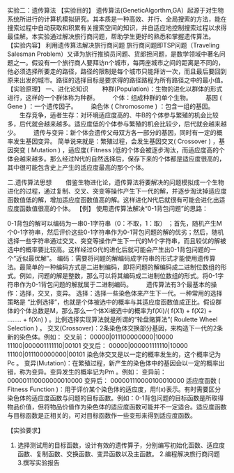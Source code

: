 实验二：遗传算法
【实验目的】
遗传算法(GeneticAlgorthm,GA）起源于对生物系统所进行的计算机模拟研究。其本质是一种高效、并行、全局搜索的方法，能在搜索过程中自动获取和积累有关搜索空间的知识，并自适应地控制搜索过程以求得最佳解。本实验通过解决旅行商问题，帮助学生更好的熟悉和掌握遗传算法。
【实验内容】
利用遗传算法解决旅行商问题
旅行商问题即TSP问题（Traveling Salesman Problem）又译为旅行推销员问题、货郎担问题，是数学领域中著名问题之一。假设有一个旅行商人要拜访n个城市，每两座城市之间的距离是不同的，他必须选择所要走的路径，路径的限制是每个城市只能拜访一次，而且最后要回到原来出发的城市。路径的选择目标是要求得的路径路程为所有路径之中的最小值。
【实验原理】
一、进化论知识 
　　种群(Population)：生物的进化以群体的形式进行，这样的一个群体称为种群。
　　个体：组成种群的单个生物。
　　基因 ( Gene ) ：一个遗传因子。 
　　染色体 ( Chromosome ) ：包含一组的基因。
　　生存竞争，适者生存：对环境适应度高的、牛B的个体参与繁殖的机会比较多，后代就会越来越多。适应度低的个体参与繁殖的机会比较少，后代就会越来越少。
　　遗传与变异：新个体会遗传父母双方各一部分的基因，同时有一定的概率发生基因变异。
简单说来就是：繁殖过程，会发生基因交叉( Crossover ) ，基因突变 ( Mutation ) ，适应度( Fitness )低的个体会被逐步淘汰，而适应度高的个体会越来越多。那么经过N代的自然选择后，保存下来的个体都是适应度很高的，其中很可能包含史上产生的适应度最高的那个个体。

二.遗传算法思想 
　　借鉴生物进化论，遗传算法将要解决的问题模拟成一个生物进化的过程，通过复制、交叉、突变等操作产生下一代的解，并逐步淘汰掉适应度函数值低的解，增加适应度函数值高的解。这样进化N代后就很有可能会进化出适应度函数值很高的个体。
【例】
使用遗传算法解决“0-1背包问题”的思路：
 
0-1背包的解可以编码为一串0-1字符串（0：不取，1：取） ；首先，随机产生M个0-1字符串，然后评价这些0-1字符串作为0-1背包问题的解的优劣；然后，随机选择一些字符串通过交叉、突变等操作产生下一代的M个字符串，而且较优的解被选中的概率要比较高。这样经过G代的进化后就可能会产生出0-1背包问题的一个“近似最优解”。
编码：需要将问题的解编码成字符串的形式才能使用遗传算法。最简单的一种编码方式是二进制编码，即将问题的解编码成二进制位数组的形式。例如，问题的解是整数，那么可以将其编码成二进制位数组的形式。将0-1字符串作为0-1背包问题的解就属于二进制编码。
　　遗传算法有3个最基本的操作：选择，交叉，变异。
选择：选择一些染色体来产生下一代。一种常用的选择策略是 “比例选择”，也就是个体被选中的概率与其适应度函数值成正比。假设群体的个体总数是M，那么那么一个体Xi被选中的概率为f(Xi)/( f(X1) + f(X2) + …….. + f(Xn) ) 。比例选择实现算法就是所谓的“轮盘赌算法”( Roulette Wheel Selection ) 。
交叉(Crossover)：2条染色体交换部分基因，来构造下一代的2条新的染色体。例如：
交叉前：
00000|011100000000|10000
11100|000001111110|00101
交叉后：
00000|000001111110|10000
11100|011100000000|00101
染色体交叉是以一定的概率发生的，这个概率记为Pc 。
变异(Mutation)：在繁殖过程，新产生的染色体中的基因会以一定的概率出错，称为变异。变异发生的概率记为Pm 。例如：
变异前：
000001110000000010000
变异后：
000001110000100010000
适应度函数 ( Fitness Function )：用于评价某个染色体的适应度，用f(x)表示。有时需要区分染色体的适应度函数与问题的目标函数。例如：0-1背包问题的目标函数是所取得物品价值，但将物品价值作为染色体的适应度函数可能并不一定适合。适应度函数与目标函数是正相关的，可对目标函数作一些变形来得到适应度函数。

【实验要求】
1. 选择测试用的目标函数，设计有效的遗传算子，分别编写初始化函数、适应度函数、复制函数、交换函数、变异函数以及主函数。
2.编程解决旅行商问题 
3.撰写实验报告

